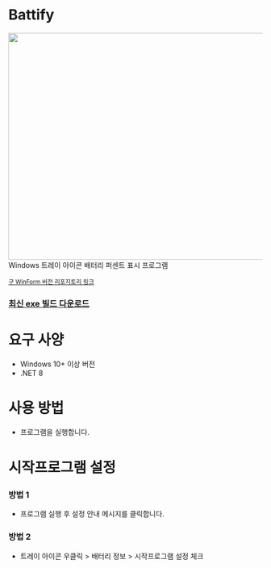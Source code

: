 # Battify
<img src="preview_video.webp" width="800" height="450" />
Windows 트레이 아이콘 배터리 퍼센트 표시 프로그램  

<sub>[구 WinForm 버전 리포지토리 링크](https://github.com/pdjdev/Battify-WinForm)</sub>

### [최신 exe 빌드 다운로드](https://github.com/pdjdev/Battify/releases/download/v0.1/Battify.exe)

# 요구 사양
- Windows 10+ 이상 버전
- .NET 8

# 사용 방법
- 프로그램을 실행합니다.

# 시작프로그램 설정
### 방법 1
- 프로그램 실행 후 설정 안내 메시지를 클릭합니다.
### 방법 2
- 트레이 아이콘 우클릭 > 배터리 정보 > 시작프로그램 설정 체크
